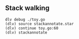 ## Stack walking

```
dlv debug ./toy.go
(dlv) source stackannotate.star
(dlv) continue toy.go:60
(dlv) stackannotate
```
